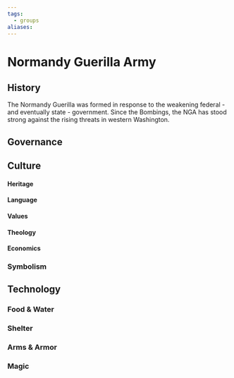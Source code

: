 ```yaml
---
tags:
  - groups
aliases:
---
```


# Normandy Guerilla Army
## History
The Normandy Guerilla was formed in response to the weakening federal - and eventually state - government. Since the Bombings, the NGA has stood strong against the rising threats in western Washington.

## Governance
## Culture
#### Heritage
#### Language
#### Values
#### Theology
#### Economics
### Symbolism
## Technology
### Food & Water
### Shelter
### Arms & Armor
### Magic